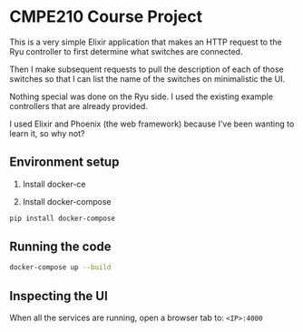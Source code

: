 # CMPE210 Course Project

This is a very simple Elixir application that makes an HTTP request to the Ryu
controller to first determine what switches are connected.

Then I make subsequent requests to pull the description of each of those switches
so that I can list the name of the switches on minimalistic the UI.

Nothing special was done on the Ryu side. I used the existing example controllers
that are already provided.

I used Elixir and Phoenix (the web framework) because I've been wanting to learn
it, so why not?

## Environment setup

1. Install docker-ce

2. Install docker-compose
```bash
pip install docker-compose
```

## Running the code
```bash
docker-compose up --build
```

## Inspecting the UI

When all the services are running, open a browser tab to: `<IP>:4000`

